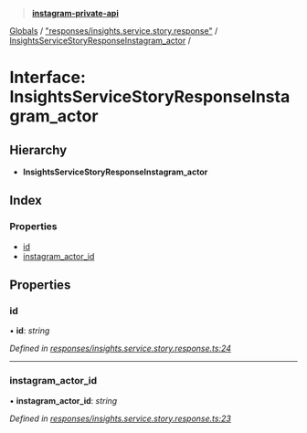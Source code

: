 > **[instagram-private-api](../README.md)**

[Globals](../README.md) / ["responses/insights.service.story.response"](../modules/_responses_insights_service_story_response_.md) / [InsightsServiceStoryResponseInstagram_actor](_responses_insights_service_story_response_.insightsservicestoryresponseinstagram_actor.md) /

# Interface: InsightsServiceStoryResponseInstagram_actor

## Hierarchy

* **InsightsServiceStoryResponseInstagram_actor**

## Index

### Properties

* [id](_responses_insights_service_story_response_.insightsservicestoryresponseinstagram_actor.md#id)
* [instagram_actor_id](_responses_insights_service_story_response_.insightsservicestoryresponseinstagram_actor.md#instagram_actor_id)

## Properties

###  id

• **id**: *string*

*Defined in [responses/insights.service.story.response.ts:24](https://github.com/dilame/instagram-private-api/blob/e9c516c/src/responses/insights.service.story.response.ts#L24)*

___

###  instagram_actor_id

• **instagram_actor_id**: *string*

*Defined in [responses/insights.service.story.response.ts:23](https://github.com/dilame/instagram-private-api/blob/e9c516c/src/responses/insights.service.story.response.ts#L23)*